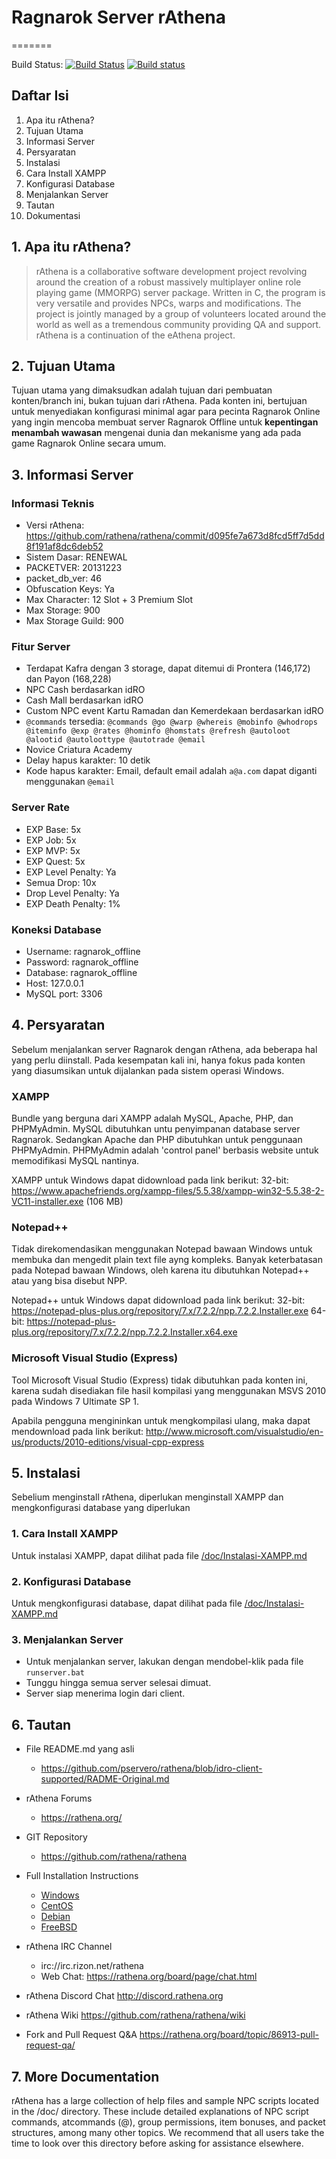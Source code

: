 # Ragnarok Server rAthena
=======

Build Status: [![Build Status](https://travis-ci.org/rathena/rathena.png?branch=master)](https://travis-ci.org/rathena/rathena) [![Build status](https://ci.appveyor.com/api/projects/status/8574b8nlwd57loda/branch/master?svg=true)](https://ci.appveyor.com/project/rAthenaAPI/rathena/branch/master)

Daftar Isi
---------
1. Apa itu rAthena?
2. Tujuan Utama
3. Informasi Server
4. Persyaratan
5. Instalasi
  1. Cara Install XAMPP
  2. Konfigurasi Database
  3. Menjalankan Server
6. Tautan
7. Dokumentasi

## 1. Apa itu rAthena?
> rAthena is a collaborative software development project revolving around the
creation of a robust massively multiplayer online role playing game (MMORPG)
server package. Written in C, the program is very versatile and provides NPCs,
warps and modifications. The project is jointly managed by a group of volunteers
located around the world as well as a tremendous community providing QA and
support. rAthena is a continuation of the eAthena project.

## 2. Tujuan Utama
Tujuan utama yang dimaksudkan adalah tujuan dari pembuatan konten/branch ini,
bukan tujuan dari rAthena. Pada konten ini, bertujuan untuk menyediakan
konfigurasi minimal agar para pecinta Ragnarok Online yang ingin mencoba
membuat server Ragnarok Offline untuk **kepentingan menambah wawasan** mengenai
dunia dan mekanisme yang ada pada game Ragnarok Online secara umum.

## 3. Informasi Server

### Informasi Teknis
* Versi rAthena: https://github.com/rathena/rathena/commit/d095fe7a673d8fcd5ff7d5dd8f191af8dc6deb52
* Sistem Dasar: RENEWAL
* PACKETVER: 20131223
* packet_db_ver: 46
* Obfuscation Keys: Ya
* Max Character: 12 Slot + 3 Premium Slot
* Max Storage: 900
* Max Storage Guild: 900

### Fitur Server
* Terdapat Kafra dengan 3 storage, dapat ditemui di Prontera (146,172) dan Payon (168,228)
* NPC Cash berdasarkan idRO
* Cash Mall berdasarkan idRO
* Custom NPC event Kartu Ramadan dan Kemerdekaan berdasarkan idRO
* `@commands` tersedia: `@commands @go @warp @whereis @mobinfo @whodrops @iteminfo @exp @rates @hominfo @homstats @refresh @autoloot @alootid @autoloottype @autotrade @email`
* Novice Criatura Academy
* Delay hapus karakter: 10 detik
* Kode hapus karakter: Email, default email adalah `a@a.com` dapat diganti menggunakan `@email`

### Server Rate
* EXP Base: 5x
* EXP Job: 5x
* EXP MVP: 5x
* EXP Quest: 5x
* EXP Level Penalty: Ya
* Semua Drop: 10x
* Drop Level Penalty: Ya
* EXP Death Penalty: 1%

### Koneksi Database
* Username: ragnarok_offline
* Password: ragnarok_offline
* Database: ragnarok_offline
* Host: 127.0.0.1
* MySQL port: 3306

## 4. Persyaratan
Sebelum menjalankan server Ragnarok dengan rAthena, ada beberapa hal yang perlu
diinstall. Pada kesempatan kali ini, hanya fokus pada konten yang diasumsikan
untuk dijalankan pada sistem operasi Windows.

### XAMPP
Bundle yang berguna dari XAMPP adalah MySQL, Apache, PHP, dan PHPMyAdmin. MySQL
dibutuhkan untu penyimpanan database server Ragnarok. Sedangkan Apache dan PHP
dibutuhkan untuk penggunaan PHPMyAdmin. PHPMyAdmin adalah 'control panel' berbasis
website untuk memodifikasi MySQL nantinya.

XAMPP untuk Windows dapat didownload pada link berikut:
32-bit: https://www.apachefriends.org/xampp-files/5.5.38/xampp-win32-5.5.38-2-VC11-installer.exe (106 MB)

### Notepad++
Tidak direkomendasikan menggunakan Notepad bawaan Windows untuk membuka dan
mengedit plain text file ayng kompleks. Banyak keterbatasan pada Notepad bawaan
Windows, oleh karena itu dibutuhkan Notepad++ atau yang bisa disebut NPP.

Notepad++ untuk Windows dapat didownload pada link berikut:
32-bit: https://notepad-plus-plus.org/repository/7.x/7.2.2/npp.7.2.2.Installer.exe
64-bit: https://notepad-plus-plus.org/repository/7.x/7.2.2/npp.7.2.2.Installer.x64.exe

### Microsoft Visual Studio (Express)
Tool Microsoft Visual Studio (Express) tidak dibutuhkan pada konten ini, karena
sudah disediakan file hasil kompilasi yang menggunakan MSVS 2010 pada Windows 7
Ultimate SP 1.

Apabila pengguna mengininkan untuk mengkompilasi ulang, maka dapat
mendownload pada link berikut:
http://www.microsoft.com/visualstudio/en-us/products/2010-editions/visual-cpp-express

## 5. Instalasi
Sebelium menginstall rAthena, diperlukan menginstall XAMPP dan mengkonfigurasi
database yang diperlukan

### 1. Cara Install XAMPP
Untuk instalasi XAMPP, dapat dilihat pada file [/doc/Instalasi-XAMPP.md](https://github.com/pservero/rathena/blob/idro-client-supported/doc/Instalasi-XAMPP.md)

### 2. Konfigurasi Database
Untuk mengkonfigurasi database, dapat dilihat pada file [/doc/Instalasi-XAMPP.md](https://github.com/pservero/rathena/blob/idro-client-supported/doc/Konfigurasi-Database.md)

### 3. Menjalankan Server
* Untuk menjalankan server, lakukan dengan mendobel-klik pada file `runserver.bat`
* Tunggu hingga semua server selesai dimuat.
* Server siap menerima login dari client.


## 6. Tautan
* File README.md yang asli
	* https://github.com/pservero/rathena/blob/idro-client-supported/RADME-Original.md

* rAthena Forums
	* https://rathena.org/

* GIT Repository
	* https://github.com/rathena/rathena

* Full Installation Instructions
	* [Windows](https://github.com/rathena/rathena/wiki/Install-on-Windows)
	* [CentOS](https://github.com/rathena/rathena/wiki/Install-on-Centos)
	* [Debian](https://github.com/rathena/rathena/wiki/Install-on-Debian)
	* [FreeBSD](https://github.com/rathena/rathena/wiki/Install-on-FreeBSD)
	
* rAthena IRC Channel
	* irc://irc.rizon.net/rathena
	* Web Chat: https://rathena.org/board/page/chat.html

* rAthena Discord Chat
	http://discord.rathena.org

* rAthena Wiki
	https://github.com/rathena/rathena/wiki

* Fork and Pull Request Q&A
	https://rathena.org/board/topic/86913-pull-request-qa/


## 7. More Documentation
rAthena has a large collection of help files and sample NPC scripts located in the /doc/
directory. These include detailed explanations of NPC script commands, atcommands (@),
group permissions, item bonuses, and packet structures, among many other topics. We
recommend that all users take the time to look over this directory before asking for
assistance elsewhere.
